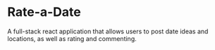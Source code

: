 # Rate-a-Date
A full-stack react application that allows users to post date ideas and locations, as well as rating and commenting.
